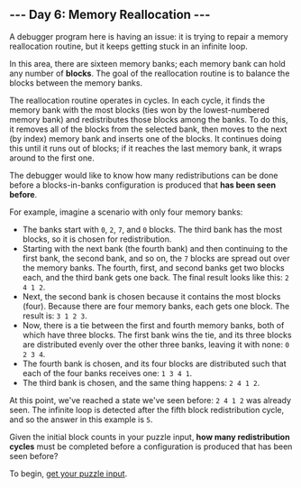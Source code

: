 ## --- Day 6: Memory Reallocation ---

A debugger program here is having an issue: it is trying to repair a memory
reallocation routine, but it keeps getting stuck in an infinite loop.

In this area, there are sixteen memory banks; each memory bank can hold any
number of **blocks**. The goal of the reallocation routine is to balance the
blocks between the memory banks.

The reallocation routine operates in cycles. In each cycle, it finds the memory
bank with the most blocks (ties won by the lowest-numbered memory bank) and
redistributes those blocks among the banks. To do this, it removes all of the
blocks from the selected bank, then moves to the next (by index) memory bank
and inserts one of the blocks. It continues doing this until it runs out of
blocks; if it reaches the last memory bank, it wraps around to the first one.

The debugger would like to know how many redistributions can be done before a
blocks-in-banks configuration is produced that **has been seen before**.

For example, imagine a scenario with only four memory banks:

* The banks start with `0`, `2`, `7`, and `0` blocks. The third bank has the
  most blocks, so it is chosen for redistribution.
* Starting with the next bank (the fourth bank) and then continuing to the
  first bank, the second bank, and so on, the `7` blocks are spread out over
  the memory banks. The fourth, first, and second banks get two blocks each,
  and the third bank gets one back. The final result looks like this:
  `2 4 1 2`.
* Next, the second bank is chosen because it contains the most blocks (four).
  Because there are four memory banks, each gets one block. The result is:
  `3 1 2 3`.
* Now, there is a tie between the first and fourth memory banks, both of which
  have three blocks. The first bank wins the tie, and its three blocks are
  distributed evenly over the other three banks, leaving it with none:
  `0 2 3 4`.
* The fourth bank is chosen, and its four blocks are distributed such that each
  of the four banks receives one: `1 3 4 1`.
* The third bank is chosen, and the same thing happens: `2 4 1 2`.

At this point, we've reached a state we've seen before: `2 4 1 2` was already
seen. The infinite loop is detected after the fifth block redistribution cycle,
and so the answer in this example is `5`.

Given the initial block counts in your puzzle input,
**how many redistribution cycles** must be completed before a configuration is
produced that has been seen before?

To begin, [get your puzzle input](input.txt).
